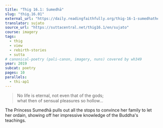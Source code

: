 ```yaml
---
title: "Thig 16.1: Sumedhā"
slug: "thig.16.01"
external_url: "https://daily.readingfaithfully.org/thig-16-1-sumedhatherigatha-sumedha/"
translator: sujato
source_url: "https://suttacentral.net/thig16.1/en/sujato"
course: imagery
tags:
  - thig
  - view
  - rebirth-stories
  - sutta
# canonical-poetry (pali-canon, imagery, nuns) covered by wh349
year: 2019
subcat: poetry
pages: 10
parallels:
  - thi-ap1
---
```


> No life is eternal, not even that of the gods;  
what then of sensual pleasures so hollow...

The Princess Sumedhā pulls out all the stops to convince her family to let her ordain, showing off her impressive knowledge of the Buddha's teachings.

